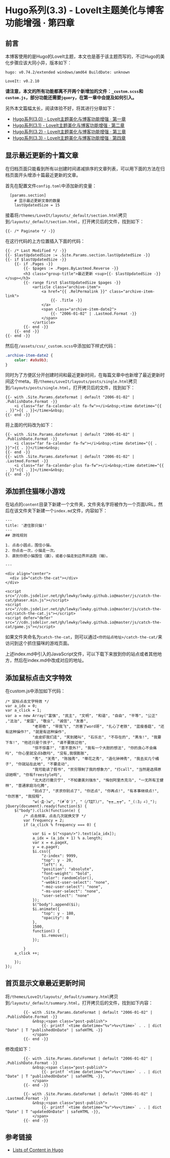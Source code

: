 # Hugo系列(3.3) - LoveIt主题美化与博客功能增强 · 第四章

## 前言

本博客使用的是Hugo的LoveIt主题，本文也是基于该主题而写的，不过Hugo的美化步骤应该大同小异，版本如下：
```
hugo: v0.74.2/extended windows/amd64 BuildDate: unknown

LoveIt: v0.2.10
```

**请注意，本文的所有功能都离不开两个新增加的文件：`_custom.scss`和`custom.js`，部分功能还需要`jquery`，在第一章中会提及如何引入。**

另外本文篇幅太长，阅读体验不好，将其进行分章如下：

* [Hugo系列(3.0) - LoveIt主题美化与博客功能增强 · 第一章](/posts/hugo-3.html/)
* [Hugo系列(3.1) - LoveIt主题美化与博客功能增强 · 第二章](/posts/hugo-3.1.html/)
* [Hugo系列(3.2) - LoveIt主题美化与博客功能增强 · 第三章](/posts/hugo-3.2.html/)
* [Hugo系列(3.3) - LoveIt主题美化与博客功能增强 · 第四章](/posts/hugo-3-3/)

<!--more-->

## 显示最近更新的十篇文章

在归档页面只能看到所有以创建时间递减排序的文章列表，可以用下面的方法在归档页面开头增添十篇最近更新的文章。

首先在配置文件`config.toml`中添加新的变量：

```
  [params.section]
    # 显示最近更新文章的数量
    lastUpdatedSize = 15
```

接着将`/themes/LoveIt/layouts/_default/section.html`拷贝到`/layouts/_default/section.html`，打开拷贝后的文件，找到如下：

```
{{- /* Paginate */ -}}
```

在这行代码的上方位置插入下面的代码：

```
{{- /* Last Modified */ -}}
{{- $lastUpdatedSize := .Site.Params.section.lastUpdatedSize -}}
{{- if $lastUpdatedSize -}}
	{{- if .Pages -}}
		{{- $pages := .Pages.ByLastmod.Reverse -}}
		<h3 class="group-title">最近更新 <sup>{{- $lastUpdatedSize -}}</sup></h3>
		{{- range first $lastUpdatedSize $pages -}}
			<article class="archive-item">
				<a href="{{ .RelPermalink }}" class="archive-item-link">
					{{- .Title -}}
				</a>
				<span class="archive-item-date2">
					{{- "2006-01-02" | .Lastmod.Format -}}
				</span>
			</article>
		{{- end -}}
	{{- end -}}
{{- end -}}
```

然后在`/assets/css/_custom.scss`中添加如下样式代码：

```css
.archive-item-date2 {
    color: #a9a9b3;
}
```

同时为了方便区分开创建时间和最近更新时间，在每篇文章中也新增了最近更新时间这个meta。将`/themes/LoveIt/layouts/posts/single.html`拷贝到`/layouts/posts/single.html`，打开拷贝后的文件，找到如下：

```
{{- with .Site.Params.dateformat | default "2006-01-02" | .PublishDate.Format -}}
    <i class="far fa-calendar-alt fa-fw"></i>&nbsp;<time datetime="{{ . }}">{{ . }}</time>&nbsp;
{{- end -}}
```

将上面的代码改为如下：

```
{{- with .Site.Params.dateformat | default "2006-01-02" | .PublishDate.Format -}}
    <i class="far fa-calendar fa-fw"></i>&nbsp;<time datetime="{{ . }}">{{ . }}</time>&nbsp;
{{- end -}}
{{- with .Site.Params.dateformat | default "2006-01-02" | .Lastmod.Format -}}
    <i class="far fa-calendar-plus fa-fw"></i>&nbsp;<time datetime="{{ . }}">{{ . }}</time>&nbsp;
{{- end -}}
```

## 添加抓住猫咪小游戏

在站点的`content`目录下新建一个文件夹，文件夹名字将被作为一个页面URL，然后在该文件夹下新建一个`index.md`文件，内容如下：

```
---
title: '逮住那只猫!'
---
## 游戏规则

1. 点击小圆点，围住小猫。
2. 你点击一次，小猫走一次。
3. 直到你把小猫围住（赢），或者小猫走到边界并逃跑（输）。

---

<div align="center">
  <div id="catch-the-cat"></div>
</div>

<script src="//cdn.jsdelivr.net/gh/lewky/lewky.github.io@master/js/catch-the-cat/phaser.min.js"></script>
<script src="//cdn.jsdelivr.net/gh/lewky/lewky.github.io@master/js/catch-the-cat/catch-the-cat.js"></script>
<script defer="defer" src="//cdn.jsdelivr.net/gh/lewky/lewky.github.io@master/js/catch-the-cat/game.js"></script>
```

如果文件夹命名为`catch-the-cat`，则可以通过`<你的站点地址>/catch-the-cat/`来访问到这个抓住猫咪的游戏页面。

上述index.md中引入的JavaScript文件，可以下载下来放到你的站点或者其他地方，然后在index.md中改成对应的地址。

## 添加鼠标点击文字特效

在custom.js中添加如下代码：

```
/* 鼠标点击文字特效 */
var a_idx = 0;
var a_click = 1;
var a = new Array("富强", "民主", "文明", "和谐", "自由", "平等", "公正" ,"法治", "爱国", "敬业", "诚信", "友善",
			"老哥稳", "带我飞", "厉害了word哥", "扎心了老铁", "蓝瘦香菇", "还有这种操作?", "就是有这种操作",
			"皮皮虾我们走", "笑到猪叫", "石乐志", "不存在的", "黑车!", "我要下车!", "他还只是个孩子", "请不要放过他",
			"惊不惊喜?", "意不意外?", "我有一个大胆的想法", "你的良心不会痛吗", "你心里就没点b数吗", "没有,我很膨胀",
			"秀", "天秀", "陈独秀", "蒂花之秀", "造化钟神秀", "我去买几个橘子", "你就站在此地", "不要走动",
			"我可能读了假书", "贫穷限制了我的想象力", "打call", "当然是选择原谅她啊", "你有freestyle吗",
			"北大还行撒贝宁", "不知妻美刘强东", "悔创阿里杰克马", "一无所有王健林", "普通家庭马化腾",
			"别点了", "求求你别点了", "你还点", "你再点!", "有本事继续点!", "你厉害", "我投翔",
			"w(·Д·)w", "(#`O′)", "（/TДT)/", "┭┮﹏┭┮", "_(:3」∠)_");
jQuery(document).ready(function($) {
    $("body").click(function(e) {
		/* 点击频率，点击几次就换文字 */
		var frequency = 2;
		if (a_click % frequency === 0) {
			
			var $i = $("<span/>").text(a[a_idx]);
			a_idx = (a_idx + 1) % a.length;
			var x = e.pageX,
			y = e.pageY;
			$i.css({
				"z-index": 9999,
				"top": y - 20,
				"left": x,
				"position": "absolute",
				"font-weight": "bold",
				"color": randomColor(),
				"-webkit-user-select": "none",
				"-moz-user-select": "none",
				"-ms-user-select": "none",
				"user-select": "none"
			});
			$("body").append($i);
			$i.animate({
				"top": y - 180,
				"opacity": 0
			},
			1500,
			function() {
				$i.remove();
			});
			
		}
	a_click ++;
		
    });
});
```

## 首页显示文章最近更新时间

将`/themes/LoveIt/layouts/_default/summary.html`拷贝到`/layouts/_default/summary.html`，打开拷贝后的文件，找到如下内容：

```
        {{- with .Site.Params.dateFormat | default "2006-01-02" | .PublishDate.Format -}}
            &nbsp;<span class="post-publish">
                {{- printf `<time datetime="%v">%v</time>` . . | dict "Date" | T "publishedOnDate" | safeHTML -}}
            </span>
        {{- end -}}
```

修改成如下：

```
        {{- with .Site.Params.dateFormat | default "2006-01-02" | .PublishDate.Format -}}
            &nbsp;<span class="post-publish">
                {{- printf `<time datetime="%v">%v</time>` . . | dict "Date" | T "publishedOnDate" | safeHTML -}}, 
            </span>
        {{- end -}}

        {{- with .Site.Params.dateFormat | default "2006-01-02" | .Lastmod.Format -}}
            &nbsp;<span class="post-publish">
                {{- printf `<time datetime="%v">%v</time>` . . | dict "Date" | T "updatedOnDate" | safeHTML -}}, 
            </span>
        {{- end -}}
```

## 参考链接

* [Lists of Content in Hugo](https://gohugo.io/templates/lists/)